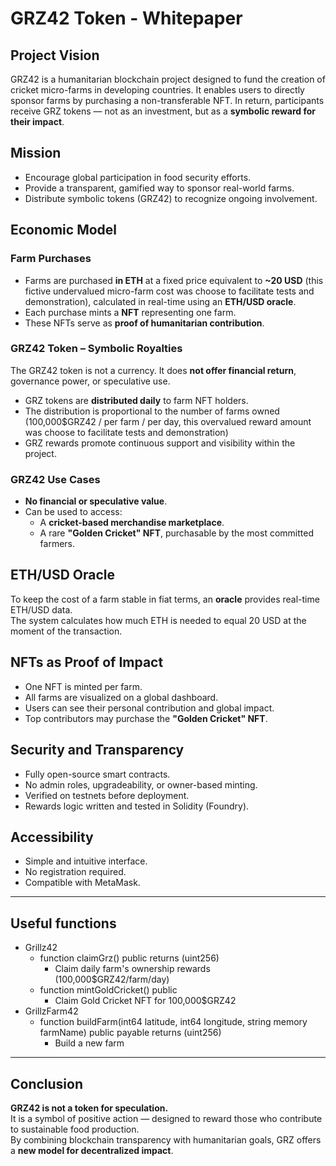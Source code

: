 # GRZ42 Token - Whitepaper

## Project Vision

GRZ42 is a humanitarian blockchain project designed to fund the creation of cricket micro-farms in developing countries. It enables users to directly sponsor farms by purchasing a non-transferable NFT. In return, participants receive GRZ tokens — not as an investment, but as a **symbolic reward for their impact**.

## Mission

- Encourage global participation in food security efforts.
- Provide a transparent, gamified way to sponsor real-world farms.
- Distribute symbolic tokens (GRZ42) to recognize ongoing involvement.

## Economic Model

### Farm Purchases
- Farms are purchased **in ETH** at a fixed price equivalent to **~20 USD** (this fictive undervalued micro-farm cost was choose to facilitate tests and demonstration), calculated in real-time using an **ETH/USD oracle**.
- Each purchase mints a **NFT** representing one farm.
- These NFTs serve as **proof of humanitarian contribution**.

### GRZ42 Token – Symbolic Royalties

The GRZ42 token is not a currency. It does **not offer financial return**, governance power, or speculative use.  

- GRZ tokens are **distributed daily** to farm NFT holders.
- The distribution is proportional to the number of farms owned (100,000$GRZ42 / per farm / per day, this overvalued reward amount was choose to facilitate tests and demonstration)
- GRZ rewards promote continuous support and visibility within the project.

### GRZ42 Use Cases

- **No financial or speculative value**.
- Can be used to access:
    - A **cricket-based merchandise marketplace**.
    - A rare **"Golden Cricket" NFT**, purchasable by the most committed farmers.

## ETH/USD Oracle

To keep the cost of a farm stable in fiat terms, an **oracle** provides real-time ETH/USD data.  
The system calculates how much ETH is needed to equal 20 USD at the moment of the transaction.

## NFTs as Proof of Impact

- One NFT is minted per farm.
- All farms are visualized on a global dashboard.
- Users can see their personal contribution and global impact.
- Top contributors may purchase the **"Golden Cricket" NFT**.

## Security and Transparency

- Fully open-source smart contracts.
- No admin roles, upgradeability, or owner-based minting.
- Verified on testnets before deployment.
- Rewards logic written and tested in Solidity (Foundry).

## Accessibility

- Simple and intuitive interface.
- No registration required.
- Compatible with MetaMask.

---

## Useful functions

- Grillz42
  - function claimGrz() public returns (uint256)
    - Claim daily farm's ownership rewards (100,000$GRZ42/farm/day)
  - function mintGoldCricket() public
    - Claim Gold Cricket NFT for 100,000$GRZ42
- GrillzFarm42
  - function buildFarm(int64 latitude, int64 longitude, string memory farmName) public payable returns (uint256)
    - Build a new farm
---

## Conclusion

**GRZ42 is not a token for speculation.**  
It is a symbol of positive action — designed to reward those who contribute to sustainable food production.  
By combining blockchain transparency with humanitarian goals, GRZ offers a **new model for decentralized impact**.

